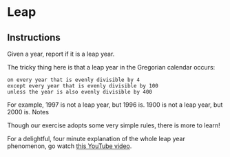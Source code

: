 # Leap

## Instructions

Given a year, report if it is a leap year.

The tricky thing here is that a leap year in the Gregorian calendar occurs:

```
on every year that is evenly divisible by 4
except every year that is evenly divisible by 100
unless the year is also evenly divisible by 400
```

For example, 1997 is not a leap year, but 1996 is. 1900 is not a leap year, but 2000 is. Notes

Though our exercise adopts some very simple rules, there is more to learn!

For a delightful, four minute explanation of the whole leap year phenomenon, go
watch [this YouTube video](http://www.youtube.com/watch?v=xX96xng7sAE).